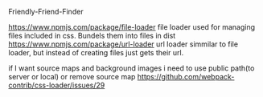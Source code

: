 Friendly-Friend-Finder

https://www.npmjs.com/package/file-loader file loader used for managing files included in css. Bundels them into files in dist
https://www.npmjs.com/package/url-loader url loader simmilar to file loader, but instead of creating files just gets their url.

if I want source maps and background images i need to use public path(to server or local) or remove source map https://github.com/webpack-contrib/css-loader/issues/29
